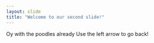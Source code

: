 ```yaml
---
layout: slide
title: "Welcome to our second slide!"
---
```

Oy with the poodles already
Use the left arrow to go back!
